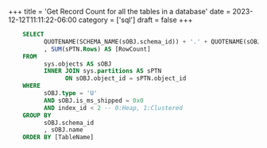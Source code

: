+++
title = 'Get Record Count for all the tables in a database'
date = 2023-12-12T11:11:22-06:00
category = ['sql']
draft = false
+++


```sql
    SELECT
	      QUOTENAME(SCHEMA_NAME(sOBJ.schema_id)) + '.' + QUOTENAME(sOBJ.name) AS [TableName]
	      , SUM(sPTN.Rows) AS [RowCount]
	FROM 
	      sys.objects AS sOBJ
	      INNER JOIN sys.partitions AS sPTN
	            ON sOBJ.object_id = sPTN.object_id
	WHERE
	      sOBJ.type = 'U'
	      AND sOBJ.is_ms_shipped = 0x0
	      AND index_id < 2 -- 0:Heap, 1:Clustered
	GROUP BY 
	      sOBJ.schema_id
	      , sOBJ.name
    ORDER BY [TableName]
    
```